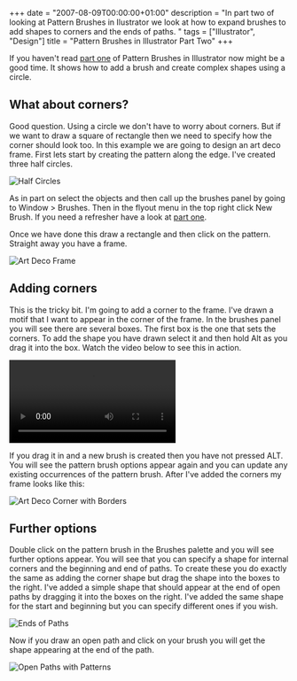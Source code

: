 +++
date = "2007-08-09T00:00:00+01:00"
description = "In part two of looking at Pattern Brushes in Ilustrator we look at how to expand brushes to add shapes to corners and the ends of paths. "
tags = ["Illustrator", "Design"]
title = "Pattern Brushes in Illustrator Part Two"
+++

If you haven't read [part one][1] of Pattern Brushes in Illustrator now might be
a good time. It shows how to add a brush and create complex shapes using a
circle.

## What about corners?

Good question. Using a circle we don't have to worry about corners. But if we
want to draw a square of rectangle then we need to specify how the corner should
look too. In this example we are going to design an art deco frame. First lets
start by creating the pattern along the edge. I've created three half circles.

![Half Circles][2]

As in part on select the objects and then call up the brushes panel by going to
Window > Brushes. Then in the flyout menu in the top right click New Brush. If
you need a refresher have a look at [part one][1].

Once we have done this draw a rectangle and then click on the pattern. Straight
away you have a frame.

![Art Deco Frame][3]

## Adding corners

This is the tricky bit. I'm going to add a corner to the frame. I've drawn a
motif that I want to appear in the corner of the frame. In the brushes panel you
will see there are several boxes. The first box is the one that sets the
corners. To add the shape you have drawn select it and then hold Alt as you drag
it into the box. Watch the video below to see this in action.

<video controls>
  <source src="http://cdn.shapeshed.com/movies/mp4/border_movie.mp4" type='video/mp4; codecs="avc1.42E01E, mp4a.40.2"' />
  <source src="http://cdn.shapeshed.com/movies/ogv/border_movie.ogv" type='video/ogg; codecs="theora, vorbis"' />
  To view this video you need the latest version of <a href="http://www.apple.com/safari/">Safari</a>, <a href="http://www.mozilla.com/firefox/">Firefox</a> or <a href="http://www.google.com/chrome">Chrome</a>. Alterantively download the videos and watch them offline. <a href="http://cdn.shapeshed.com/movies/mp4/border_movie.mp4">Windows / Mac (mp4)</a>, <a href="http://cdn.shapeshed.com/movies/ogv/border_movie.ogv">Linux (ogv)</a>
</video>

If you drag it in and a new brush is created then you have not pressed ALT. You
will see the pattern brush options appear again and you can update any existing
occurrences of the pattern brush. After I've added the corners my frame looks
like this:

![Art Deco Corner with Borders][4]

## Further options

Double click on the pattern brush in the Brushes palette and you will see
further options appear. You will see that you can specify a shape for internal
corners and the beginning and end of paths. To create these you do exactly the
same as adding the corner shape but drag the shape into the boxes to the right.
I've added a simple shape that should appear at the end of open paths by
dragging it into the boxes on the right. I've added the same shape for the start
and beginning but you can specify different ones if you wish.

![Ends of Paths][5]

Now if you draw an open path and click on your brush you will get the shape
appearing at the end of the path.

![Open Paths with Patterns][6]

[1]: /journal/pattern_brushes_in_illustrator_part_one/
[2]: /images/articles/half_circles.webp
[3]: /images/articles/art_deco_frame.webp
[4]: /images/articles/border_with_corners.webp
[5]: /images/articles/ends_of_paths_patterns.webp
[6]: /images/articles/path_with_pattern.webp
